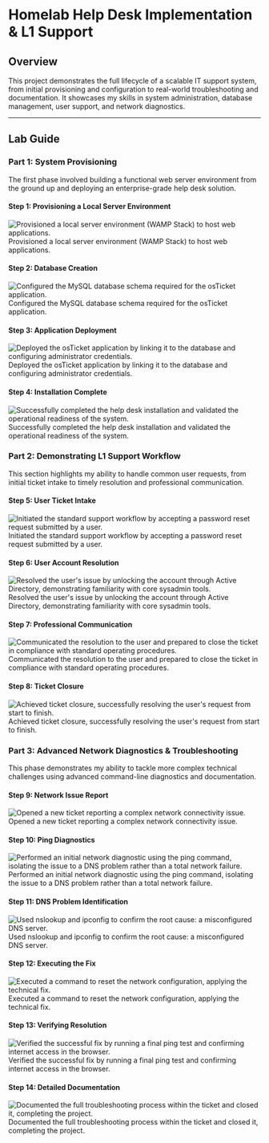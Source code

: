 # Homelab Help Desk Implementation & L1 Support

## Overview
This project demonstrates the full lifecycle of a scalable IT support system, from initial provisioning and configuration to real-world troubleshooting and documentation. It showcases my skills in system administration, database management, user support, and network diagnostics.

---

## Lab Guide

### **Part 1: System Provisioning**
The first phase involved building a functional web server environment from the ground up and deploying an enterprise-grade help desk solution.

#### **Step 1: Provisioning a Local Server Environment**
![Provisioned a local server environment (WAMP Stack) to host web applications.](screenshots/server_provisioning.png)
Provisioned a local server environment (WAMP Stack) to host web applications.

#### **Step 2: Database Creation**
![Configured the MySQL database schema required for the osTicket application.](screenshots/Database_Creation.png)
Configured the MySQL database schema required for the osTicket application.

#### **Step 3: Application Deployment**
![Deployed the osTicket application by linking it to the database and configuring administrator credentials.](screenshots/Application_Deployment.png)
Deployed the osTicket application by linking it to the database and configuring administrator credentials.

#### **Step 4: Installation Complete**
![Successfully completed the help desk installation and validated the operational readiness of the system.](screenshots/Installation_Complete.png)
Successfully completed the help desk installation and validated the operational readiness of the system.

### **Part 2: Demonstrating L1 Support Workflow**
This section highlights my ability to handle common user requests, from initial ticket intake to timely resolution and professional communication.

#### **Step 5: User Ticket Intake**
![Initiated the standard support workflow by accepting a password reset request submitted by a user.](screenshots/User_Ticket_Intake.png)
Initiated the standard support workflow by accepting a password reset request submitted by a user.

#### **Step 6: User Account Resolution**
![Resolved the user's issue by unlocking the account through Active Directory, demonstrating familiarity with core sysadmin tools.](screenshots/User_Account_Resolution.png)
Resolved the user's issue by unlocking the account through Active Directory, demonstrating familiarity with core sysadmin tools.

#### **Step 7: Professional Communication**
![Communicated the resolution to the user and prepared to close the ticket in compliance with standard operating procedures.](screenshots/Professional_Communication.png)
Communicated the resolution to the user and prepared to close the ticket in compliance with standard operating procedures.

#### **Step 8: Ticket Closure**
![Achieved ticket closure, successfully resolving the user's request from start to finish.](screenshots/Ticket_Closure.png)
Achieved ticket closure, successfully resolving the user's request from start to finish.

### **Part 3: Advanced Network Diagnostics & Troubleshooting**
This phase demonstrates my ability to tackle more complex technical challenges using advanced command-line diagnostics and documentation.

#### **Step 9: Network Issue Report**
![Opened a new ticket reporting a complex network connectivity issue.](screenshots/Network_Issue_Report.png)
Opened a new ticket reporting a complex network connectivity issue.

#### **Step 10: Ping Diagnostics**
![Performed an initial network diagnostic using the ping command, isolating the issue to a DNS problem rather than a total network failure.](screenshots/Ping_Diagnostics.png)
Performed an initial network diagnostic using the ping command, isolating the issue to a DNS problem rather than a total network failure.

#### **Step 11: DNS Problem Identification**
![Used nslookup and ipconfig to confirm the root cause: a misconfigured DNS server.](screenshots/DNS_Problem_Identification.png)
Used nslookup and ipconfig to confirm the root cause: a misconfigured DNS server.

#### **Step 12: Executing the Fix**
![Executed a command to reset the network configuration, applying the technical fix.](screenshots/Executing_The_Fix.png)
Executed a command to reset the network configuration, applying the technical fix.

#### **Step 13: Verifying Resolution**
![Verified the successful fix by running a final ping test and confirming internet access in the browser.](screenshots/Verifying_Resolution.png)
Verified the successful fix by running a final ping test and confirming internet access in the browser.

#### **Step 14: Detailed Documentation**
![Documented the full troubleshooting process within the ticket and closed it, completing the project.](screenshots/Detailed_Documentation.png)
Documented the full troubleshooting process within the ticket and closed it, completing the project.

